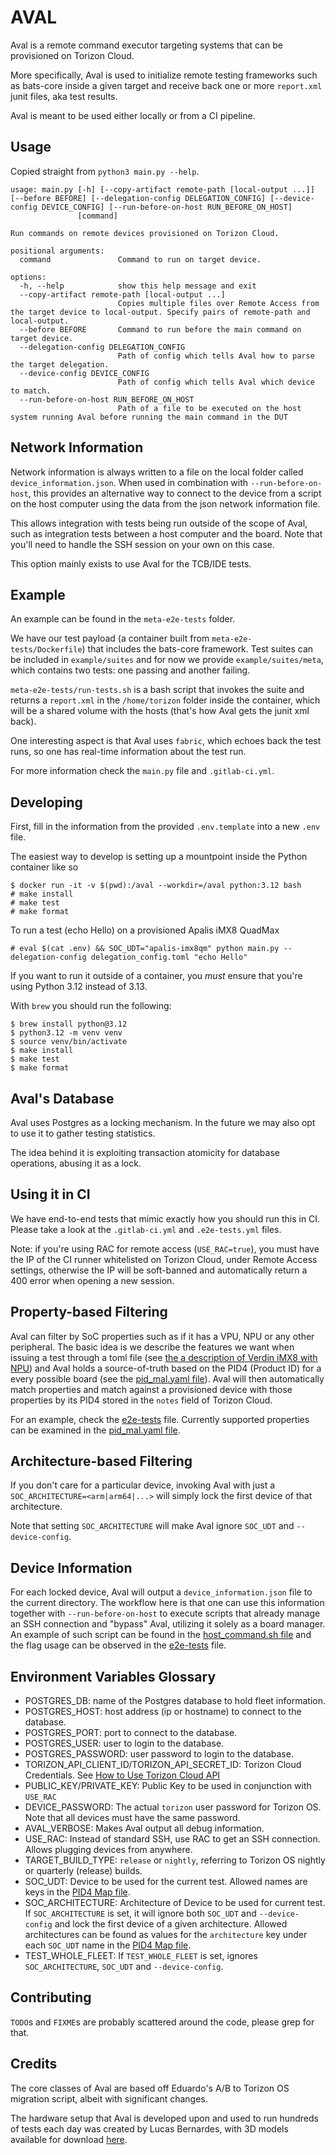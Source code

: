 # AVAL
Aval is a remote command executor targeting systems that can be provisioned on Torizon Cloud.

More specifically, Aval is used to initialize remote testing frameworks such as bats-core inside a given target and receive back one or more `report.xml` junit files, aka test results.

Aval is meant to be used either locally or from a CI pipeline.

## Usage

Copied straight from `python3 main.py --help`.

```
usage: main.py [-h] [--copy-artifact remote-path [local-output ...]] [--before BEFORE] [--delegation-config DELEGATION_CONFIG] [--device-config DEVICE_CONFIG] [--run-before-on-host RUN_BEFORE_ON_HOST]
               [command]

Run commands on remote devices provisioned on Torizon Cloud.

positional arguments:
  command               Command to run on target device.

options:
  -h, --help            show this help message and exit
  --copy-artifact remote-path [local-output ...]
                        Copies multiple files over Remote Access from the target device to local-output. Specify pairs of remote-path and local-output.
  --before BEFORE       Command to run before the main command on target device.
  --delegation-config DELEGATION_CONFIG
                        Path of config which tells Aval how to parse the target delegation.
  --device-config DEVICE_CONFIG
                        Path of config which tells Aval which device to match.
  --run-before-on-host RUN_BEFORE_ON_HOST
                        Path of a file to be executed on the host system running Aval before running the main command in the DUT
```

## Network Information

Network information is always written to a file on the local folder called `device_information.json`. When used in combination with `--run-before-on-host`, this provides an alternative way to connect to the device from a script on the host computer using the data from the json network information file.

This allows integration with tests being run outside of the scope of Aval, such as integration tests between a host computer and the board. Note that you'll need to handle the SSH session on your own on this case.

This option mainly exists to use Aval for the TCB/IDE tests.

## Example

An example can be found in the `meta-e2e-tests` folder.

We have our test payload (a container built from `meta-e2e-tests/Dockerfile`) that includes the bats-core framework. Test suites can be included in `example/suites` and for now we provide `example/suites/meta`, which contains two tests: one passing and another failing.

`meta-e2e-tests/run-tests.sh` is a bash script that invokes the suite and returns a `report.xml` in the `/home/torizon` folder inside the container, which will be a shared volume with the hosts (that's how Aval gets the junit xml back).

One interesting aspect is that Aval uses `fabric`, which echoes back the test runs, so one has real-time information about the test run.

For more information check the `main.py` file and `.gitlab-ci.yml`.

## Developing 

First, fill in the information from the provided `.env.template` into a new `.env` file.

The easiest way to develop is setting up a mountpoint inside the Python container like so

```
$ docker run -it -v $(pwd):/aval --workdir=/aval python:3.12 bash
# make install
# make test
# make format
```

To run a test (echo Hello) on a provisioned Apalis iMX8 QuadMax
```
# eval $(cat .env) && SOC_UDT="apalis-imx8qm" python main.py --delegation-config delegation_config.toml "echo Hello"
```

If you want to run it outside of a container, you *must* ensure that you're using Python 3.12 instead of 3.13.

With `brew` you should run the following:

```
$ brew install python@3.12
$ python3.12 -m venv venv
$ source venv/bin/activate
$ make install
$ make test
$ make format
```

## Aval's Database

Aval uses Postgres as a locking mechanism. In the future we may also opt to use it to gather testing statistics.

The idea behind it is exploiting transaction atomicity for database operations, abusing it as a lock.

## Using it in CI

We have end-to-end tests that mimic exactly how you should run this in CI. Please take a look at the `.gitlab-ci.yml` and `.e2e-tests.yml` files.

Note: if you're using RAC for remote access (`USE_RAC=true`), you must have the IP of the CI runner whitelisted on Torizon Cloud, under Remote Access settings, otherwise the IP will be soft-banned and automatically return a 400 error when opening a new session.

## Property-based Filtering

Aval can filter by SoC properties such as if it has a VPU, NPU or any other peripheral. The basic idea is we describe the features we want when issuing a test
through a toml file (see [the a description of Verdin iMX8 with NPU](./verdin-imx8mpq-npu.toml)) and Aval holds a source-of-truth based on the PID4 (Product ID)
for a every possible board (see the [pid_mal.yaml file](./pid_map.yaml)). Aval will then automatically match properties and match against a provisioned
device with those properties by its PID4 stored in the `notes` field of Torizon Cloud.

For an example, check the [e2e-tests](./e2e-tests.yml) file. Currently supported properties can be examined in the [pid_mal.yaml file](./pid_map.yaml).

## Architecture-based Filtering

If you don't care for a particular device, invoking Aval with just a `SOC_ARCHITECTURE=<arm|arm64|...>` will simply lock
the first device of that architecture.

Note that setting `SOC_ARCHITECTURE` will make Aval ignore `SOC_UDT` and `--device-config`.

## Device Information

For each locked device, Aval will output a `device_information.json` file to the current directory. The workflow here
is that one can use this information together with `--run-before-on-host` to execute scripts that already manage an
SSH connection and "bypass" Aval, utilizing it solely as a board manager. An example of such script can be found in
the [host_command.sh file](./host_command.sh) and the flag usage can be observed in the [e2e-tests](.e2e-tests.yml) file.

## Environment Variables Glossary

- POSTGRES_DB: name of the Postgres database to hold fleet information.
- POSTGRES_HOST: host address (ip or hostname) to connect to the database.
- POSTGRES_PORT: port to connect to the database.
- POSTGRES_USER: user to login to the database.
- POSTGRES_PASSWORD: user password to login to the database.
- TORIZON_API_CLIENT_ID/TORIZON_API_SECRET_ID: Torizon Cloud Credentials. See [How to Use Torizon Cloud API](https://developer.toradex.com/torizon/torizon-platform/torizon-api/#how-to-use-torizon-cloud-api) 
- PUBLIC_KEY/PRIVATE_KEY: Public Key to be used in conjunction with `USE_RAC`
- DEVICE_PASSWORD: The actual `torizon` user password for Torizon OS. Note that all devices must have the same password.
- AVAL_VERBOSE: Makes Aval output all debug information.
- USE_RAC: Instead of standard SSH, use RAC to get an SSH connection. Allows plugging devices from anywhere.
- TARGET_BUILD_TYPE: `release` or `nightly`, referring to Torizon OS nightly or quarterly (release) builds.
- SOC_UDT: Device to be used for the current test. Allowed names are keys in the [PID4 Map file](./pid_map.yaml).
- SOC_ARCHITECTURE: Architecture of Device to be used for current test. If `SOC_ARCHITECTURE` is set, it will ignore both `SOC_UDT` and `--device-config` and lock the first device of a given architecture. Allowed architectures can be found as values for the `architecture` key under each `SOC_UDT` name in the [PID4 Map file](./pid_map.yaml).
- TEST_WHOLE_FLEET: If `TEST_WHOLE_FLEET` is set, ignores `SOC_ARCHITECTURE`, `SOC_UDT` and `--device-config`.

## Contributing

`TODO`s and `FIXME`s are probably scattered around the code, please grep for that.

## Credits

The core classes of Aval are based off Eduardo's A/B to Torizon OS migration script, albeit with significant changes.

The hardware setup that Aval is developed upon and used to run hundreds of tests each day was created by Lucas Bernardes, with 3D models available for download [here](https://github.com/torizon/modular-rack-toradex).
